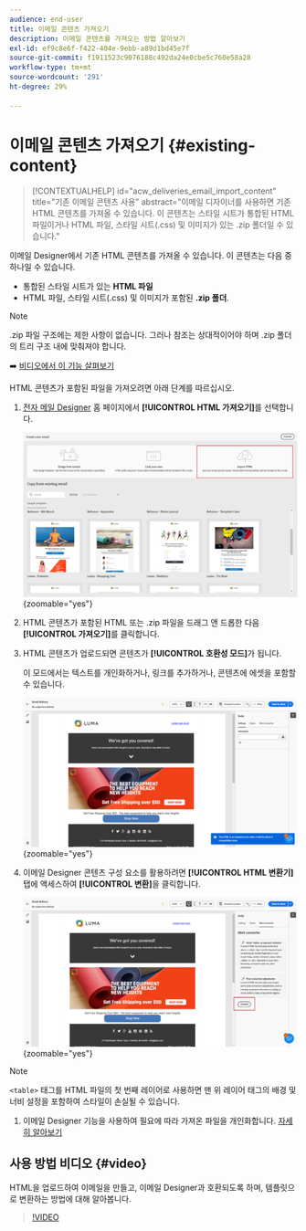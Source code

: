 ```yaml
---
audience: end-user
title: 이메일 콘텐츠 가져오기
description: 이메일 콘텐츠를 가져오는 방법 알아보기
exl-id: ef9c8e6f-f422-404e-9ebb-a89d1bd45e7f
source-git-commit: f1911523c9076188c492da24e0cbe5c760e58a28
workflow-type: tm+mt
source-wordcount: '291'
ht-degree: 29%

---
```


# 이메일 콘텐츠 가져오기 {#existing-content}

>[!CONTEXTUALHELP]
>id="acw_deliveries_email_import_content"
>title="기존 이메일 콘텐츠 사용"
>abstract="이메일 디자이너를 사용하면 기존 HTML 콘텐츠를 가져올 수 있습니다. 이 콘텐츠는 스타일 시트가 통합된 HTML 파일이거나 HTML 파일, 스타일 시트(.css) 및 이미지가 있는 .zip 폴더일 수 있습니다."

이메일 Designer에서 기존 HTML 콘텐츠를 가져올 수 있습니다. 이 콘텐츠는 다음 중 하나일 수 있습니다.

* 통합된 스타일 시트가 있는 **HTML 파일**
* HTML 파일, 스타일 시트(.css) 및 이미지가 포함된 **.zip 폴더**.

>[!NOTE]
>
>.zip 파일 구조에는 제한 사항이 없습니다. 그러나 참조는 상대적이어야 하며 .zip 폴더의 트리 구조 내에 맞춰져야 합니다.

➡️ [비디오에서 이 기능 살펴보기](#video)

HTML 콘텐츠가 포함된 파일을 가져오려면 아래 단계를 따르십시오.

1. [전자 메일 Designer](get-started-email-designer.md) 홈 페이지에서 **[!UICONTROL HTML 가져오기]**&#x200B;를 선택합니다.

   ![이메일 Designer 홈 페이지에서 HTML 가져오기 옵션을 보여 주는 스크린샷입니다.](assets/html-import.png){zoomable="yes"}

1. HTML 콘텐츠가 포함된 HTML 또는 .zip 파일을 드래그 앤 드롭한 다음 **[!UICONTROL 가져오기]**&#x200B;를 클릭합니다.

1. HTML 콘텐츠가 업로드되면 콘텐츠가 **[!UICONTROL 호환성 모드]**&#x200B;가 됩니다.

   이 모드에서는 텍스트를 개인화하거나, 링크를 추가하거나, 콘텐츠에 에셋을 포함할 수 있습니다.

   ![호환성 모드에서 업로드된 HTML 콘텐츠를 보여 주는 스크린샷입니다.](assets/html-imported.png){zoomable="yes"}

1. 이메일 Designer 콘텐츠 구성 요소를 활용하려면 **[!UICONTROL HTML 변환기]** 탭에 액세스하여 **[!UICONTROL 변환]**&#x200B;을 클릭합니다.

   ![HTML 변환기 탭과 변환 단추를 보여 주는 스크린샷입니다.](assets/html-imported-2.png){zoomable="yes"}

>[!NOTE]
>
>`<table>` 태그를 HTML 파일의 첫 번째 레이어로 사용하면 맨 위 레이어 태그의 배경 및 너비 설정을 포함하여 스타일이 손실될 수 있습니다.

1. 이메일 Designer 기능을 사용하여 필요에 따라 가져온 파일을 개인화합니다. [자세히 알아보기](content-components.md)

## 사용 방법 비디오 {#video}

HTML을 업로드하여 이메일을 만들고, 이메일 Designer과 호환되도록 하며, 템플릿으로 변환하는 방법에 대해 알아봅니다.

>[!VIDEO](https://video.tv.adobe.com/v/3427633/?quality=12)